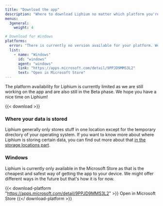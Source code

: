 ```yaml
---
title: "Download the app"
description: "Where to download Liphium no matter which platform you're on."
menus:
  3general:
    weight: 4

# Download for Windows
platforms:
  error: "There is currently no version available for your platform. We're working on making Liphium available to more platforms."
  list:
    - name: "Windows"
      id: "windows"
      agent: "windows"
      link: "https://apps.microsoft.com/detail/9PPJD9MMS3L2"
      text: "Open in Microsoft Store"
---
```


The platform availability for Liphium is currently limited as we are still working on the app and are also still in the Beta phase. We hope you have a nice time on Liphium!

{{< download >}}

### Where your data is stored

Liphium generally only stores stuff in one location except for the temporary directory of your operating system. If you want to know more about where Liphium is storing certain data, you can find out more about that [in the storage locations part](/docs/using-liphium/storage-locations).

### Windows

Liphium is currently only available in the Microsoft Store as that is the cheapest and safest way of getting the app to your device. We might offer different ways in the future but that's how it is for now.

{{< download-platform "https://apps.microsoft.com/detail/9PPJD9MMS3L2" >}}
Open in Microsoft Store
{{</ download-platform >}}
